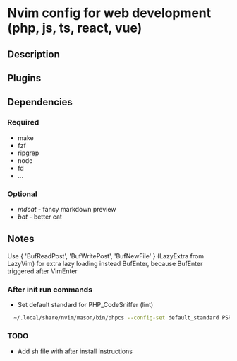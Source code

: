 # Nvim config for web development (php, js, ts, react, vue)

## Description

## Plugins

## Dependencies

### Required

- make
- fzf
- ripgrep
- node
- fd
- ...

### Optional

- _mdcat_ - fancy markdown preview
- _bat_ - better cat

## Notes

Use { 'BufReadPost', 'BufWritePost', 'BufNewFile' } (LazyExtra from LazyVim) for
extra lazy loading instead BufEnter, because BufEnter triggered after VimEnter

### After init run commands

- Set default standard for PHP_CodeSniffer (lint)

```sh
  ~/.local/share/nvim/mason/bin/phpcs --config-set default_standard PSR12
```

### TODO

- Add sh file with after install instructions
